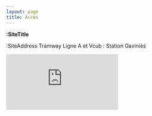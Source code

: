 ```yaml
---
layout: page
title: Accès
---
```


**:SiteTitle**

:SiteAddress
Tramway Ligne A et Vcub : Station Gaviniès

<iframe class="gmap-acces"
  frameborder="0"
  marginheight="0"
  marginwidth="0"
  scrolling="no"
  src="https://maps.google.com/maps?q=Créham&z=14&output=embed">
</iframe>
